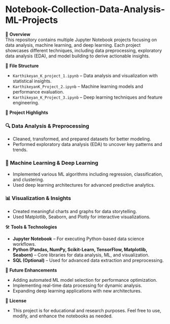 # Notebook-Collection-Data-Analysis-ML-Projects

📝 **Overview**  
This repository contains multiple Jupyter Notebook projects focusing on data analysis, machine learning, and deep learning. Each project showcases different techniques, including data preprocessing, exploratory data analysis (EDA), and model building to derive actionable insights.

📂 **File Structure**  
- `Karthikeyan_K_project_1.ipynb` – Data analysis and visualization with statistical insights.  
- `KarthikeyanK_Project_2.ipynb` – Machine learning models and performance evaluation.  
- `Karthikeyan_K_Project_3.ipynb` – Deep learning techniques and feature engineering.  

🚀 **Project Highlights**  
### 🔍 **Data Analysis & Preprocessing**  
- Cleaned, transformed, and prepared datasets for better modeling.  
- Performed exploratory data analysis (EDA) to uncover key patterns and trends.  

### 🤖 **Machine Learning & Deep Learning**  
- Implemented various ML algorithms including regression, classification, and clustering.  
- Used deep learning architectures for advanced predictive analytics.  

### 📊 **Visualization & Insights**  
- Created meaningful charts and graphs for data storytelling.  
- Used Matplotlib, Seaborn, and Plotly for interactive visualizations.  

🛠 **Tools & Technologies**  
- **Jupyter Notebook** – For executing Python-based data science workflows.  
- **Python (Pandas, NumPy, Scikit-Learn, TensorFlow, Matplotlib, Seaborn)** – Core libraries for data analysis, ML, and visualization.  
- **SQL (Optional)** – Used for advanced data extraction and preprocessing.  

🎯 **Future Enhancements**

- Adding automated ML model selection for performance optimization.
- Implementing real-time data processing for dynamic analysis.
- Expanding deep learning applications with new architectures.
  
📜 **License**
- This project is for educational and research purposes. Feel free to use, modify, and enhance the notebooks as needed.

